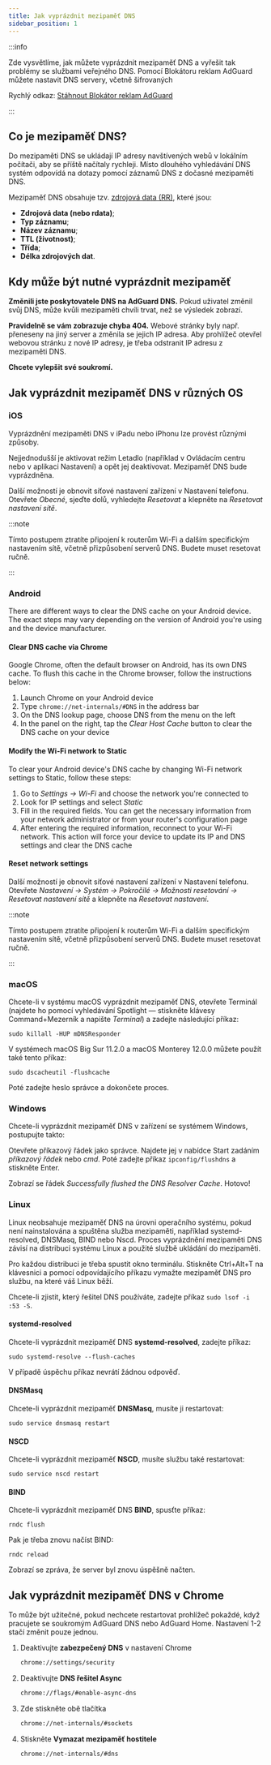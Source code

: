 ```yaml
---
title: Jak vyprázdnit mezipaměť DNS
sidebar_position: 1
---
```


:::info

Zde vysvětlíme, jak můžete vyprázdnit mezipaměť DNS a vyřešit tak problémy se službami veřejného DNS. Pomocí Blokátoru reklam AdGuard můžete nastavit DNS servery, včetně šifrovaných

Rychlý odkaz: [Stáhnout Blokátor reklam AdGuard](https://agrd.io/download-kb-adblock)

:::

## Co je mezipaměť DNS?

Do mezipaměti DNS se ukládají IP adresy navštívených webů v lokálním počítači, aby se příště načítaly rychleji. Místo dlouhého vyhledávání DNS systém odpovídá na dotazy pomocí záznamů DNS z dočasné mezipaměti DNS.

Mezipaměť DNS obsahuje tzv. [zdrojová data (RR)](https://en.wikipedia.org/wiki/Domain_Name_System#Resource_records), které jsou:

- **Zdrojová data (nebo rdata)**;
- **Typ záznamu**;
- **Název záznamu**;
- **TTL (životnost)**;
- **Třída**;
- **Délka zdrojových dat**.

## Kdy může být nutné vyprázdnit mezipaměť

**Změnili jste poskytovatele DNS na AdGuard DNS.** Pokud uživatel změnil svůj DNS, může kvůli mezipaměti chvíli trvat, než se výsledek zobrazí.

**Pravidelně se vám zobrazuje chyba 404.** Webové stránky byly např. přeneseny na jiný server a změnila se jejich IP adresa. Aby prohlížeč otevřel webovou stránku z nové IP adresy, je třeba odstranit IP adresu z mezipaměti DNS.

**Chcete vylepšit své soukromí.**

## Jak vyprázdnit mezipaměť DNS v různých OS

### iOS

Vyprázdnění mezipaměti DNS v iPadu nebo iPhonu lze provést různými způsoby.

Nejjednodušší je aktivovat režim Letadlo (například v Ovládacím centru nebo v aplikaci Nastavení) a opět jej deaktivovat. Mezipaměť DNS bude vyprázdněna.

Další možností je obnovit síťové nastavení zařízení v Nastavení telefonu. Otevřete *Obecné*, sjeďte dolů, vyhledejte *Resetovat* a klepněte na *Resetovat nastavení sítě*.

:::note

Tímto postupem ztratíte připojení k routerům Wi-Fi a dalším specifickým nastavením sítě, včetně přizpůsobení serverů DNS. Budete muset resetovat ručně.

:::

### Android

There are different ways to clear the DNS cache on your Android device. The exact steps may vary depending on the version of Android you're using and the device manufacturer.

#### Clear DNS cache via Chrome

Google Chrome, often the default browser on Android, has its own DNS cache. To flush this cache in the Chrome browser, follow the instructions below:

1. Launch Chrome on your Android device
1. Type `chrome://net-internals/#DNS` in the address bar
1. On the DNS lookup page, choose DNS from the menu on the left
1. In the panel on the right, tap the *Clear Host Cache* button to clear the DNS cache on your device

#### Modify the Wi-Fi network to Static

To clear your Android device's DNS cache by changing Wi-Fi network settings to Static, follow these steps:

1. Go to *Settings → Wi-Fi* and choose the network you're connected to
1. Look for IP settings and select *Static*
1. Fill in the required fields. You can get the necessary information from your network administrator or from your router's configuration page
1. After entering the required information, reconnect to your Wi-Fi network. This action will force your device to update its IP and DNS settings and clear the DNS cache

#### Reset network settings

Další možností je obnovit síťové nastavení zařízení v Nastavení telefonu. Otevřete *Nastavení → Systém → Pokročilé → Možnosti resetování → Resetovat nastavení sítě* a klepněte na *Resetovat nastavení*.

:::note

Tímto postupem ztratíte připojení k routerům Wi-Fi a dalším specifickým nastavením sítě, včetně přizpůsobení serverů DNS. Budete muset resetovat ručně.

:::

### macOS

Chcete-li v systému macOS vyprázdnit mezipaměť DNS, otevřete Terminál (najdete ho pomocí vyhledávání Spotlight — stiskněte klávesy Command+Mezerník a napište *Terminal*) a zadejte následující příkaz:

`sudo killall -HUP mDNSResponder`

V systémech macOS Big Sur 11.2.0 a macOS Monterey 12.0.0 můžete použít také tento příkaz:

`sudo dscacheutil -flushcache`

Poté zadejte heslo správce a dokončete proces.

### Windows

Chcete-li vyprázdnit mezipaměť DNS v zařízení se systémem Windows, postupujte takto:

Otevřete příkazový řádek jako správce. Najdete jej v nabídce Start zadáním *příkazový řádek* nebo *cmd*. Poté zadejte příkaz `ipconfig/flushdns` a stiskněte Enter.

Zobrazí se řádek *Successfully flushed the DNS Resolver Cache*. Hotovo!

### Linux

Linux neobsahuje mezipaměť DNS na úrovni operačního systému, pokud není nainstalována a spuštěna služba mezipaměti, například systemd-resolved, DNSMasq, BIND nebo Nscd. Proces vyprázdnění mezipaměti DNS závisí na distribuci systému Linux a použité službě ukládání do mezipaměti.

Pro každou distribuci je třeba spustit okno terminálu. Stiskněte Ctrl+Alt+T na klávesnici a pomocí odpovídajícího příkazu vymažte mezipaměť DNS pro službu, na které váš Linux běží.

Chcete-li zjistit, který řešitel DNS používáte, zadejte příkaz `sudo lsof -i :53 -S`.

#### systemd-resolved

Chcete-li vyprázdnit mezipaměť DNS **systemd-resolved**, zadejte příkaz:

`sudo systemd-resolve --flush-caches`

V případě úspěchu příkaz nevrátí žádnou odpověď.

#### DNSMasq

Chcete-li vyprázdnit mezipaměť **DNSMasq**, musíte ji restartovat:

`sudo service dnsmasq restart`

#### NSCD

Chcete-li vyprázdnit mezipaměť **NSCD**, musíte službu také restartovat:

`sudo service nscd restart`

#### BIND

Chcete-li vyprázdnit mezipaměť DNS **BIND**, spusťte příkaz:

`rndc flush`

Pak je třeba znovu načíst BIND:

`rndc reload`

Zobrazí se zpráva, že server byl znovu úspěšně načten.

## Jak vyprázdnit mezipaměť DNS v Chrome

To může být užitečné, pokud nechcete restartovat prohlížeč pokaždé, když pracujete se soukromým AdGuard DNS nebo AdGuard Home. Nastavení 1-2 stačí změnit pouze jednou.

1. Deaktivujte **zabezpečený DNS** v nastavení Chrome

    ```bash
    chrome://settings/security
    ```

1. Deaktivujte **DNS řešitel Async**

    ```bash
    chrome://flags/#enable-async-dns
    ```

1. Zde stiskněte obě tlačítka

    ```bash
    chrome://net-internals/#sockets
    ```

1. Stiskněte **Vymazat mezipaměť hostitele**

    ```bash
    chrome://net-internals/#dns
    ```
